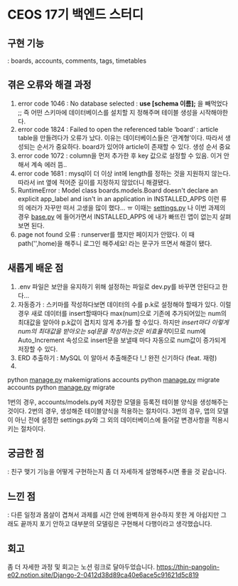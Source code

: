 # CEOS 17기 백엔드 스터디

## 구현 기능
   : boards, accounts, comments, tags, timetables
   
## 겪은 오류와 해결 과정
  1) error code 1046 : No database selected : **use [schema 이름];** 을 빼먹었다 ;; 즉 어떤 스키마에 데이터베이스를 설치할 지 정해주며 테이블 생성을 시작해야한다.
  2) error code 1824 : Failed to open the referenced table ‘board’ : article table을 만들려다가 오류가 났다. 이유는 데이터베이스들은 ‘관계형’이다. 따라서 생성되는 순서가 중요하다. board가 있어야 article이 존재할 수 있다. 생성 순서 중요 
  3) error code 1072 : column을 먼저 추가한 후 key 값으로 설정할 수 있음. 이거 안해서 계속 에러 뜸..  
  4) error code 1681 : mysql이 더 이상 int에 length를 정하는 것을 지원하지 않는다. 따라서 int 옆에 적어준 길이를 지정하지 않았더니 해결됐다.
  5) RuntimeError : Model class boards.models.Board doesn't declare an explicit app_label and isn't in an application in INSTALLED_APPS 
    이런 류의 에러가 자꾸만 떠서 고생을 많이 했다… ㅠ 이때는 [settings.py](http://settings.py) 나 이번 과제의 경우 [base.py](http://base.py) 에 들어가면서 INSTALLED_APPS 에 내가 빠뜨린 앱이 없는지 살펴보면 된다.
  6) page not found 오류 : runserver를 했지만 페이지가 안떴다. 이 때 path('',home)을 해주니 로그인 해주세요! 라는 문구가 뜨면서 해결이 됐다.

## 새롭게 배운 점
  1) .env 파일은 보안을 유지하기 위해 설정하는 파일로 dev.py를 바꾸면 안된다고 한다…
  2) 자동증가 : 스키마를 작성하다보면 데이터의 수를 p.k로 설정해야 할때가 있다. 이럴경우 새로 데이터를 insert할때마다 max(num)으로 기존에 추가되어있는 num의 최대값을 알아야 p.k값이 겹치지 않게 추가를 할 수있다. 하지만 *insert마다 이렇게 num의 최대값을 받아오는 sql문을 작성하는것은 비효율적*이므로 num에 Auto_Increment 속성으로 insert문을 보낼때 마다 자동으로 num값이 증가되게 저장할 수 있다.
  3) ERD 추출하기 : MySQL 이 알아서 추출해준다 !_! 완전 신기하다 (feat. 재령)
  4)
   python [manage.py](http://manage.py/) makemigrations accounts
   python [manage.py](http://manage.py/) migrate accounts
   python [manage.py](http://manage.py/) migrate

  1번의 경우, accounts/models.py에 저장한 모델을 등록전 테이블 양식을 생성해주는것이다.
  2번의 경우, 생성해준 테이블양식을 적용하는 절차이다.
  3번의 경우, 앱의 모델이 아닌 전에 설정한 settings.py와 그 외의 데이터베이스에 들어갈 
   변경사항을 적용시키는 절차이다.

## 궁금한 점
  : 친구 맺기 기능을 어떻게 구현하는지 좀 더 자세하게 설명해주시면 좋을 것 같습니다.

## 느낀 점
  : 다른 일정과 몸살이 겹쳐서 과제를 시간 안에 완벽하게 완수하지 못한 게 아쉽지만 그래도 끝까지 포기 안하고 대부분의 모델링은 구현해서
    다행이라고 생각했습니다.

## 회고
 좀 더 자세한 과정 및 회고는 노션 링크로 달아두었습니다.
 https://thin-pangolin-e02.notion.site/Django-2-0412d38d89ca40e6ace5c91621d5c819
